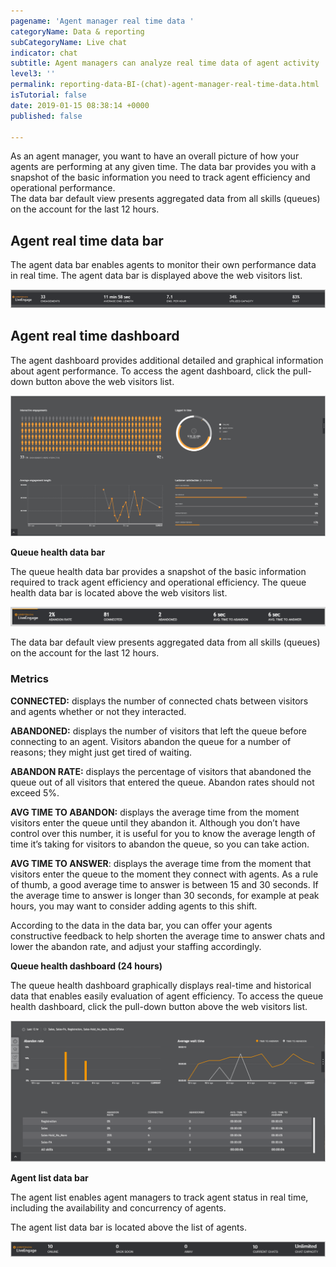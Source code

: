```yaml
---
pagename: 'Agent manager real time data '
categoryName: Data & reporting
subCategoryName: Live chat
indicator: chat
subtitle: Agent managers can analyze real time data of agent activity
level3: ''
permalink: reporting-data-BI-(chat)-agent-manager-real-time-data.html
isTutorial: false
date: 2019-01-15 08:38:14 +0000
published: false

---
```

As an agent manager, you want to have an overall picture of how your agents are performing at any given time. The data bar provides you with a snapshot of the basic information you need to track agent efficiency and operational performance.   
The data bar default view presents aggregated data from all skills (queues) on the account for the last 12 hours.

## **Agent real time data bar**

The agent data bar enables agents to monitor their own performance data in real time. The agent data bar is displayed above the web visitors list.

![](/img/agentchatadata1.png)

## **Agent real time dashboard**

The agent dashboard provides additional detailed and graphical information about agent performance. To access the agent dashboard, click the pull-down button above the web visitors list.

![](/img/agentchatdata2.png)

**Queue health data bar**

The queue health data bar provides a snapshot of the basic information required to track agent efficiency and operational efficiency. The queue health data bar is located above the web visitors list.

![](/img/agentchatdata3.png)

The data bar default view presents aggregated data from all skills (queues) on the account for the last 12 hours.

### **Metrics**

**CONNECTED:** displays the number of connected chats between visitors and agents whether or not they interacted.

**ABANDONED:** displays the number of visitors that left the queue before connecting to an agent. Visitors abandon the queue for a number of reasons; they might just get tired of waiting.

**ABANDON RATE:** displays the percentage of visitors that abandoned the queue out of all visitors that entered the queue. Abandon rates should not exceed 5%.

**AVG TIME TO ABANDON:** displays the average time from the moment visitors enter the queue until they abandon it. Although you don’t have control over this number, it is useful for you to know the average length of time it’s taking for visitors to abandon the queue, so you can take action.

**AVG TIME TO ANSWER**: displays the average time from the moment that visitors enter the queue to the moment they connect with agents. As a rule of thumb, a good average time to answer is between 15 and 30 seconds. If the average time to answer is longer than 30 seconds, for example at peak hours, you may want to consider adding agents to this shift.

According to the data in the data bar, you can offer your agents constructive feedback to help shorten the average time to answer chats and lower the abandon rate, and adjust your staffing accordingly.

**Queue health dashboard (24 hours)**

The queue health dashboard graphically displays real-time and historical data that enables easily evaluation of agent efficiency. To access the queue health dashboard, click the pull-down button above the web visitors list.

![](/img/agentchatdata4.png)

**Agent list data bar**

The agent list enables agent managers to track agent status in real time, including the availability and concurrency of agents.

The agent list data bar is located above the list of agents.

![](/img/agentchatdata5.png)